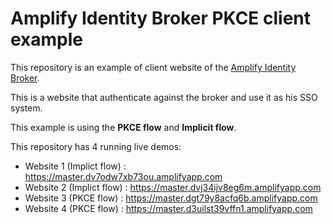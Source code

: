 # Amplify Identity Broker PKCE client example

This repository is an example of client website of the [Amplify Identity Broker](https://github.com/awslabs/amplify-identity-broker).

This is a website that authenticate against the broker and use it as his SSO system.

This example is using the __PKCE flow__ and __Implicit flow__.

This repository has 4 running live demos:

* Website 1 (Implict flow) : https://master.dv7odw7xb73ou.amplifyapp.com 
* Website 2 (Implict flow) : https://master.dvj34ijv8eg6m.amplifyapp.com 
* Website 3 (PKCE flow) :  https://master.dgt79y8acfq6b.amplifyapp.com 
* Website 4 (PKCE flow) :  https://master.d3uilst39vffn1.amplifyapp.com 
